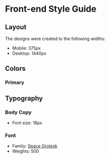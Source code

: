 # Front-end Style Guide

## Layout

The designs were created to the following widths:

- Mobile: 375px
- Desktop: 1440px

## Colors

### Primary

## Typography

### Body Copy

- Font size: 18px

### Font

- Family: [Space Grotesk](https://fonts.google.com/specimen/Space+Grotesk)
- Weights: 500
